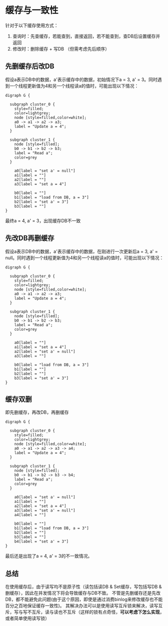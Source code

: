 # 缓存与一致性
针对于以下缓存使用方式：
1. 查询时：先查缓存，若能查到，直接返回，若不能查到，查DB后设置缓存并返回
2. 修改时：删除缓存 + 写DB （但需考虑先后顺序）

## 先删缓存后改DB
假设a表示DB中的数据，a'表示缓存中的数据，初始情况下a = 3, a' = 3。同时遇到一个线程更新值为4和另一个线程读a的值时，可能出现以下情况：
```viz
digraph G {

  subgraph cluster_0 {
    style=filled;
    color=lightgrey;
    node [style=filled,color=white];
    a0 -> a1 -> a2 -> a3;
    label = "Update a = 4";
  }

  subgraph cluster_1 {
    node [style=filled];
    b0 -> b1 -> b2 -> b3;
    label = "Read a";
    color=grey
  }

    a0[label = "set a' = null"]
    a1[label = ""]
    a2[label = ""]
    a3[label = "set a = 4"]
    
    b0[label = ""]
    b1[label = "load from DB, a = 3"]
    b2[label = "set a' = 3"]
    b3[label = ""]
}
```
最终a = 4, a' = 3，出现缓存DB不一致

## 先改DB再删缓存
假设a表示DB中的数据，a'表示缓存中的数据，在刚进行一次更新后a = 3, a' = null。同时遇到一个线程更新值为4和另一个线程读a的值时，可能出现以下情况：
```viz
digraph G {

  subgraph cluster_0 {
    style=filled;
    color=lightgrey;
    node [style=filled,color=white];
    a0 -> a1 -> a2 -> a3;
    label = "Update a = 4";
  }

  subgraph cluster_1 {
    node [style=filled];
    b0 -> b1 -> b2 -> b3;
    label = "Read a";
    color=grey
  }

    a0[label = ""]
    a1[label = "set a = 4"]
    a2[label = "set a' = null"]
    a3[label = ""]
    
    b0[label = "load from DB, a = 3"]
    b1[label = ""]
    b2[label = ""]
    b3[label = "set a' = 3"]
}
```

## 缓存双删
即先删缓存，再改DB，再删缓存
```viz
digraph G {

  subgraph cluster_0 {
    style=filled;
    color=lightgrey;
    node [style=filled,color=white];
    a0 -> a1 -> a2 -> a3 -> a4;
    label = "Update a = 4";
  }

  subgraph cluster_1 {
    node [style=filled];
    b0 -> b1 -> b2 -> b3 -> b4;
    label = "Read a";
    color=grey
  }

    a0[label = "set a' = null"]
    a1[label = ""]
    a2[label = "set a = 4"]
    a3[label = "set a' = null"]
    a4[label = ""]
    
    b0[label = ""]
    b1[label = "load from DB, a = 3"]
    b2[label = ""]
    b3[label = ""]
    b4[label = "set a' = 3"]
}
```
最后还是出现了a = 4, a' = 3的不一致情况。

## 总结
在使用缓存后，由于读写均不是原子性（读包括读DB & Set缓存，写包括写DB & 删缓存），因此在并发情况下将会导致缓存与DB不致。
不管是先删缓存还是先改DB，都不能避免此问题(由于这个原因，即使是通过消费binlog来修改缓存也不能百分之百地保证缓存一致性)。
其解决办法可以是使用读写互斥锁来解决，读写互斥，写与写不互斥，读与读也不互斥（这样的锁有点奇怪，**可以考虑下怎么实现**，或者简单使用读写锁）